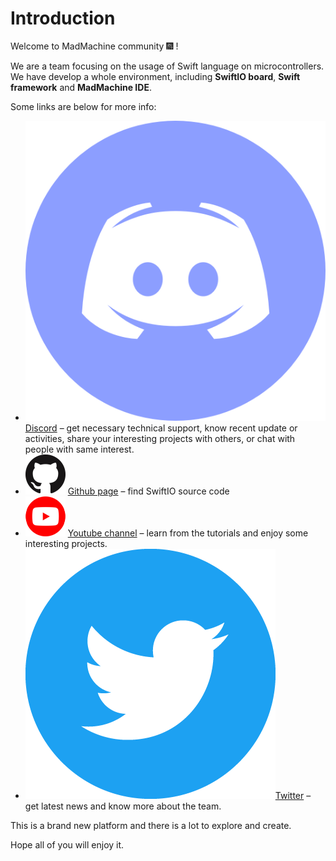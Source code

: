 # Introduction

Welcome to MadMachine community 🎆 ! 

We are a team focusing on the usage of Swift language on microcontrollers. We have develop a whole environment, including **SwiftIO board**, **Swift framework** and **MadMachine IDE**. 

Some links are below for more info:

* ![](.gitbook/assets/iconfinder_discord_3069758.png) [Discord](https://discord.gg/zZ9bFHK) – get necessary technical support, know recent update or activities, share your interesting projects with others, or chat with people with same interest.
* ![](.gitbook/assets/github-mark-64px.png) [Github page](https://github.com/madmachineio/Examples) – find SwiftIO source code
* ![](.gitbook/assets/youtube_social_circle_red.png) [Youtube channel](https://www.youtube.com/channel/UCFsoLnjIb0UXJYSz2X4nAVQ) – learn from the tutorials and enjoy some interesting projects.
* ![](.gitbook/assets/twitter_social_icon_circle_color.png)[Twitter](https://twitter.com/madmachineio) – get latest news and know more about the team.

This is a brand new platform and there is a lot to explore and create. 

Hope all of you will enjoy it.



